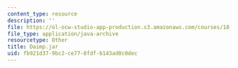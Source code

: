 ```yaml
---
content_type: resource
description: ''
file: https://ol-ocw-studio-app-production.s3.amazonaws.com/courses/18-01sc-single-variable-calculus-fall-2010/fb921d379bc2ce778fdfb143ad0c0dec_Daimp.jar
file_type: application/java-archive
resourcetype: Other
title: Daimp.jar
uid: fb921d37-9bc2-ce77-8fdf-b143ad0c0dec
---
```

